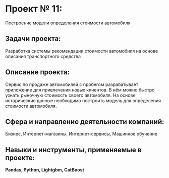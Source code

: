 # Проект № 11: 
Построение модели определения стоимости автомобиля

## Задачи проекта:
Разработка системы рекомендации стоимости автомобиля на основе описания транспортного средства

## Описание проекта:
Сервис по продаже автомобилей с пробегом  разрабатывает приложение для привлечения новых клиентов. 
В нём можно быстро узнать рыночную стоимость своего автомобиля. 
На основе исторические данные необходимо построить модель для определения стоимости автомобиля.

## Сфера и направление деятельности компаний:
Бизнес, Интернет-магазины, Интернет-сервисы, Машинное обучение

## Навыки и инструменты, применяемые в проекте:
**Pandas, Python, Lightgbm, CatBoost**

